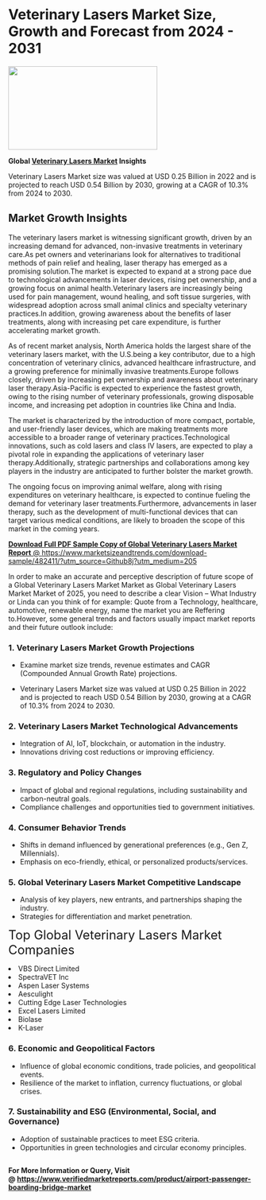 <H1>Veterinary Lasers Market Size, Growth and Forecast from 2024 - 2031</H1><img class="aligncenter size-medium wp-image-584254" src="https://thirdeyenews.in/wp-content/uploads/2024/09/Global-Market-Research-300x168.jpeg" alt="" width="300" height="168" /><p><strong>Global&nbsp;<a href="https://www.marketsizeandtrends.com/download-sample/482411/?utm_source=Github8j?utm_medium=205">Veterinary Lasers Market</a> Insights</strong></p><p>Veterinary Lasers Market size was valued at USD 0.25 Billion in 2022 and is projected to reach USD 0.54 Billion by 2030, growing at a CAGR of 10.3% from 2024 to 2030.</p><p><h2>Market Growth Insights</h2> <p>The veterinary lasers market is witnessing significant growth, driven by an increasing demand for advanced, non-invasive treatments in veterinary care.As pet owners and veterinarians look for alternatives to traditional methods of pain relief and healing, laser therapy has emerged as a promising solution.The market is expected to expand at a strong pace due to technological advancements in laser devices, rising pet ownership, and a growing focus on animal health.Veterinary lasers are increasingly being used for pain management, wound healing, and soft tissue surgeries, with widespread adoption across small animal clinics and specialty veterinary practices.In addition, growing awareness about the benefits of laser treatments, along with increasing pet care expenditure, is further accelerating market growth.</p> <p><a href="#"></a></p> <p>As of recent market analysis, North America holds the largest share of the veterinary lasers market, with the U.S.being a key contributor, due to a high concentration of veterinary clinics, advanced healthcare infrastructure, and a growing preference for minimally invasive treatments.Europe follows closely, driven by increasing pet ownership and awareness about veterinary laser therapy.Asia-Pacific is expected to experience the fastest growth, owing to the rising number of veterinary professionals, growing disposable income, and increasing pet adoption in countries like China and India.</p> <p>The market is characterized by the introduction of more compact, portable, and user-friendly laser devices, which are making treatments more accessible to a broader range of veterinary practices.Technological innovations, such as cold lasers and class IV lasers, are expected to play a pivotal role in expanding the applications of veterinary laser therapy.Additionally, strategic partnerships and collaborations among key players in the industry are anticipated to further bolster the market growth.</p> <p>The ongoing focus on improving animal welfare, along with rising expenditures on veterinary healthcare, is expected to continue fueling the demand for veterinary laser treatments.Furthermore, advancements in laser therapy, such as the development of multi-functional devices that can target various medical conditions, are likely to broaden the scope of this market in the coming years.</p> <p><a href="#"></p><p><span class=""><strong>Download Full PDF Sample Copy of Global Veterinary Lasers Market Report</strong> @ <a href="https://www.marketsizeandtrends.com/download-sample/482411/?utm_source=Github8j?utm_medium=205" target="_blank">https://www.marketsizeandtrends.com/download-sample/482411/?utm_source=Github8j?utm_medium=205</a></span></p><p>In order to make an accurate and perceptive description of future scope of a Global&nbsp;Veterinary Lasers Market Market as Global&nbsp;Veterinary Lasers Market Market of 2025, you need to describe a clear Vision &ndash; What Industry or Linda can you think of for example: Quote from a Technology, healthcare, automotive, renewable energy, name the market you are Reffering to.However, some general trends and factors usually impact market reports and their future outlook include:</p><h3>1.&nbsp;<strong>Veterinary Lasers Market Growth Projections</strong></h3><ul><li>Examine market size trends, revenue estimates and CAGR (Compounded Annual Growth Rate) projections.</li><li><p>Veterinary Lasers Market size was valued at USD 0.25 Billion in 2022 and is projected to reach USD 0.54 Billion by 2030, growing at a CAGR of 10.3% from 2024 to 2030.</p></li></ul><h3>2.&nbsp;<strong>Veterinary Lasers Market Technological Advancements</strong></h3><ul><li>Integration of AI, IoT, blockchain, or automation in the industry.</li><li>Innovations driving cost reductions or improving efficiency.</li></ul><h3>3.&nbsp;<strong>Regulatory and Policy Changes</strong></h3><ul><li>Impact of global and regional regulations, including sustainability and carbon-neutral goals.</li><li>Compliance challenges and opportunities tied to government initiatives.</li></ul><h3>4.&nbsp;<strong>Consumer Behavior Trends</strong></h3><ul><li>Shifts in demand influenced by generational preferences (e.g., Gen Z, Millennials).</li><li>Emphasis on eco-friendly, ethical, or personalized products/services.</li></ul><h3>5.&nbsp;<strong>Global Veterinary Lasers Market Competitive Landscape</strong></h3><ul><li>Analysis of key players, new entrants, and partnerships shaping the industry.</li><li>Strategies for differentiation and market penetration.</li></ul><p data-pm-slice="1 1 []"><span style="color: inherit; font-family: inherit; font-size: 25px;">Top Global Veterinary Lasers Market Companies</span></p><div class="" data-test-id=""><p><li>VBS Direct Limited</li><li> SpectraVET Inc</li><li> Aspen Laser Systems</li><li> Aesculight</li><li> Cutting Edge Laser Technologies</li><li> Excel Lasers Limited</li><li> Biolase</li><li> K-Laser</li></p></div><h3>6.&nbsp;<strong>Economic and Geopolitical Factors</strong></h3><ul><li>Influence of global economic conditions, trade policies, and geopolitical events.</li><li>Resilience of the market to inflation, currency fluctuations, or global crises.</li></ul><h3>7.&nbsp;<strong>Sustainability and ESG (Environmental, Social, and Governance)</strong></h3><ul><li>Adoption of sustainable practices to meet ESG criteria.</li><li>Opportunities in green technologies and circular economy principles.</li></ul><h2><strong style="font-size: 14px;">For More Information or Query, Visit @&nbsp;</strong><a style="background-color: #ffffff; font-size: 14px;" href="https://www.marketsizeandtrends.com/report/veterinary-lasers-market/" target="_blank">https://www.verifiedmarketreports.com/product/airport-passenger-boarding-bridge-market</a></h2>